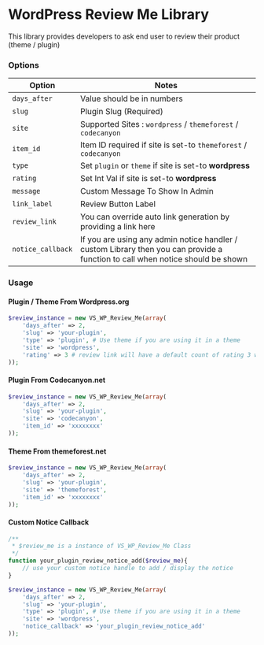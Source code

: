 # WordPress Review Me Library
This library provides developers to ask end user to review their product (theme / plugin)


### Options
| Option | Notes |
| ------ | ----- |
| `days_after` | Value should be in numbers |
| `slug` | Plugin Slug (Required) |
| `site` | Supported Sites : `wordpress` / `themeforest` / `codecanyon` |
| `item_id` | Item ID required if site is set-to `themeforest` / `codecanyon` |
| `type` | Set `plugin` or `theme` if site is set-to **wordpress** |
| `rating` | Set Int Val if site is set-to **wordpress** |
| `message` | Custom Message To Show In Admin |
| `link_label` | Review Button Label |
| `review_link` | You can override auto link generation by providing a link here |
| `notice_callback` | If you are using any admin notice handler / custom Library then you can provide a function to call when notice should be shown |



### Usage 

#### Plugin / Theme From Wordpress.org
```php
$review_instance = new VS_WP_Review_Me(array(
    'days_after' => 2,
    'slug' => 'your-plugin',
    'type' => 'plugin', # Use theme if you are using it in a theme
    'site' => 'wordpress',
    'rating' => 3 # review link will have a default count of rating 3 which sets rating to 3 in review form
));
```

#### Plugin From Codecanyon.net
```php
$review_instance = new VS_WP_Review_Me(array(
    'days_after' => 2,
    'slug' => 'your-plugin',
    'site' => 'codecanyon',
    'item_id' => 'xxxxxxxx'
));
```

#### Theme From themeforest.net
```php
$review_instance = new VS_WP_Review_Me(array(
    'days_after' => 2,
    'slug' => 'your-plugin',
    'site' => 'themeforest',
    'item_id' => 'xxxxxxxx'
));
```


#### Custom Notice Callback
```php
/**
 * $review_me is a instance of VS_WP_Review_Me Class
 */
function your_plugin_review_notice_add($review_me){
    // use your custom notice handle to add / display the notice
}

$review_instance = new VS_WP_Review_Me(array(
    'days_after' => 2,
    'slug' => 'your-plugin',
    'type' => 'plugin', # Use theme if you are using it in a theme
    'site' => 'wordpress',
    'notice_callback' => 'your_plugin_review_notice_add'
));
```
